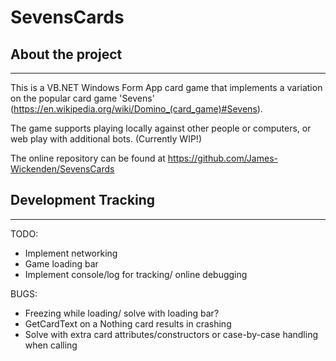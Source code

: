 ﻿# SevensCards

## About the project

---
This is a VB.NET Windows Form App card game that implements a variation on the popular card game 'Sevens' (<https://en.wikipedia.org/wiki/Domino_(card_game)#Sevens>).

The game supports playing locally against other people or computers, or web play with additional bots. (Currently WIP!)

The online repository can be found at <https://github.com/James-Wickenden/SevensCards>

## Development Tracking

---

TODO:

- Implement networking
- Game loading bar
- Implement console/log for tracking/ online debugging

BUGS:

- Freezing while loading/ solve with loading bar?
- GetCardText on a Nothing card results in crashing
- Solve with extra card attributes/constructors or case-by-case handling when calling
